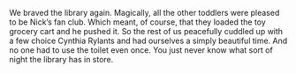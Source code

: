 We braved the library again. Magically, all the other toddlers were pleased to be Nick’s fan club. Which meant, of course, that they loaded the toy grocery cart and he pushed it. So the rest of us peacefully cuddled up with a few choice Cynthia Rylants and had ourselves a simply beautiful time. And no one had to use the toilet even once. You just never know what sort of night the library has in store.

<object classid="denied:clsid:D27CDB6E-AE6D-11cf-96B8-444553540000">

<param name="movie" value="http://ws.amazon.com/widgets/q?rt=tf_cw&amp;ServiceVersion=20070822&amp;MarketPlace=US&amp;ID=V20070822%2FUS%2Fsilverpip-20%2F8010%2Fb3effa3f-2537-4cea-9db1-0e7b6423f211&amp;Operation=GetDisplayTemplate"/>

<param name="quality" value="high"/>

<param name="bgcolor" value="#FFFFFF"/>

</object>